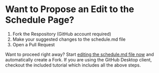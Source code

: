 # Want to Propose an Edit to the Schedule Page?

1.  Fork the Respository (GitHub account required)
2.  Make your suggested changes to the schedule.md file
3.  Open a Pull Request

Want to proceed right away? Start [editing the schedule.md file now](https://github.com/paulhibbitts/cmpt-363-153-website/edit/master/user/pages/02.schedule/schedule.md) and automatically create a Fork. If you are using the GitHub Desktop client, checkout the included tutorial which includes all the above steps.
